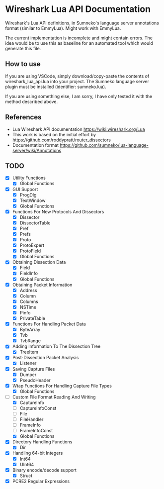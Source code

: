 # Wireshark Lua API Documentation

Wireshark's Lua API definitions, in Sumneko's language server annotations format (similar to EmmyLua). Might work with EmmyLua.

The current implementation is incomplete and might contain errors. The idea would be to use this as baseline for an automated tool which would generate this file.


## How to use

If you are using VSCode, simply download/copy-paste the contents of wireshark_lua_api.lua into your project. The Sumneko language server plugin must be installed (identifier: sumneko.lua).

If you are using something else, I am sorry, I have only tested it with the method described above.


## References

* Lua Wireshark API documentation https://wiki.wireshark.org/Lua
* This work is based on the initial effort by https://github.com/roddypratt/router_dissectors
* Documentation format https://github.com/sumneko/lua-language-server/wiki/Annotations


## TODO
- [x] Utility Functions
  - [x] Global Functions
- [x] GUI Support
    - [x] ProgDlg
    - [x] TextWindow
    - [x] Global Functions
- [x] Functions For New Protocols And Dissectors
    - [x] Dissector
    - [x] DissectorTable
    - [x] Pref
    - [x] Prefs
    - [x] Proto
    - [x] ProtoExpert
    - [x] ProtoField
    - [x] Global Functions
- [x] Obtaining Dissection Data
    - [x] Field
    - [x] FieldInfo
    - [x] Global Functions
- [x] Obtaining Packet Information
    - [x] Address
    - [x] Column
    - [x] Columns
    - [x] NSTime
    - [x] Pinfo
    - [x] PrivateTable
- [x] Functions For Handling Packet Data
    - [x] ByteArray
    - [x] Tvb
    - [x] TvbRange
- [x] Adding Information To The Dissection Tree
    - [x] TreeItem
- [x] Post-Dissection Packet Analysis
  - [x] Listener
- [x] Saving Capture Files
    - [x] Dumper
    - [x] PseudoHeader
- [x] Wtap Functions For Handling Capture File Types
  - [x] Global Functions
- [ ] Custom File Format Reading And Writing
    - [x] CaptureInfo
    - [ ] CaptureInfoConst
    - [ ] File
    - [ ] FileHandler
    - [ ] FrameInfo
    - [ ] FrameInfoConst
    - [x] Global Functions
- [x] Directory Handling Functions
    - [x] Dir
- [x] Handling 64-bit Integers
    - [x] Int64
    - [x] UInt64
- [x] Binary encode/decode support
  - [x] Struct
- [x] PCRE2 Regular Expressions
